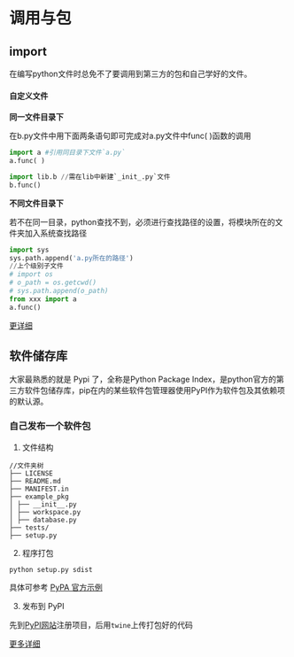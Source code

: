 # 调用与包

## import

在编写python文件时总免不了要调用到第三方的包和自己学好的文件。

#### 自定义文件

**同一文件目录下**

在b.py文件中用下面两条语句即可完成对a.py文件中func( )函数的调用

```python
import a #引用同目录下文件`a.py`
a.func( )
```

```python
import lib.b //需在lib中新建`_init_.py`文件
b.func()
```

**不同文件目录下**

若不在同一目录，python查找不到，必须进行查找路径的设置，将模块所在的文件夹加入系统查找路径

```python
import sys
sys.path.append('a.py所在的路径')
//上个级别子文件
# import os
# o_path = os.getcwd()
# sys.path.append(o_path)
from xxx import a
a.func()
```

[更详细](https://blog.csdn.net/qq_32897143/article/details/79960432)

## 软件储存库

大家最熟悉的就是 Pypi 了，全称是Python Package Index，是python官方的第三方软件包储存库，pip在内的某些软件包管理器使用PyPI作为软件包及其依赖项的默认源。

### 自己发布一个软件包

1. 文件结构

```shell
//文件夹树
├── LICENSE 
├── README.md 
├── MANIFEST.in 
├── example_pkg
│ ├── __init__.py 
│ ├── workspace.py 
│ ├── database.py 
├── tests/
├── setup.py
```

2. 程序打包
```
python setup.py sdist 
```

具体可参考 [PyPA 官方示例](https://github.com/pypa/sampleproject)

3. 发布到 PyPI

先到[PyPI网站](https://pypi.python.org/pypi?%3Aaction=submit_form)注册项目，后用`twine`上传打包好的代码

[更多详细](https://www.jianshu.com/p/81d20ccf5d13)

